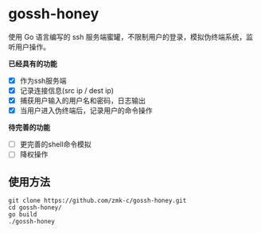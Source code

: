 # gossh-honey

使用 Go 语言编写的 ssh 服务端蜜罐，不限制用户的登录，模拟伪终端系统，监听用户操作。

**已经具有的功能**

- [x] 作为ssh服务端
- [x] 记录连接信息(src ip / dest ip)  
- [x] 捕获用户输入的用户名和密码，日志输出
- [x] 当用户进入伪终端后，记录用户的命令操作

**待完善的功能**
- [ ] 更完善的shell命令模拟
- [ ] 降权操作

## 使用方法

```
git clone https://github.com/zmk-c/gossh-honey.git
cd gossh-honey/
go build
./gossh-honey
```

